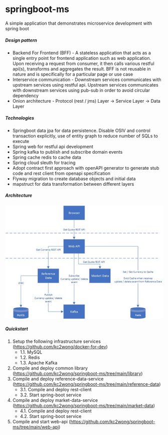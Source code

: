 # springboot-ms
A simple application that demonstrates microservice development with spring boot

##### Design pattern
- Backend For Frontend (BFF) - A stateless application that acts as a single entry point for frontend application such as web application.  Upon receiving a request from consumer, it then calls various restful api(s), transforms and aggregates the result.  BFF is not reusable in nature and is specifically for a particular page or use case
- Interservice communication - Downstream services communicates with upstream services using restful api.  Upstream services communicates with downstream services using pub-sub in order to avoid circular dependency
- Onion architecture - Protocol (rest / jms) Layer -> Service Layer -> Data Layer


##### Technologies
- Springboot data jpa for data persistence.  Disable OSIV and control transaction explicitly, use of entity graph to reduce number of SQLs to execute
- Spring web for restful api development
- Spring kafka to publish and subscribe domain events
- Spring cache redis to cache data
- Spring cloud sleuth for tracing
- Adopt contract first approach with openAPI generator to generate stub code and rest client from openapi specification
- Flyway migration to create database objects and initial data
- mapstruct for data transformation between different layers

##### Architecture
![system-architecture](./docs/architecture.jpg)

##### Quickstart
1. Setup the following infrastructure services (https://github.com/kc2wong/docker-for-dev)
   * 1.1. MySQL
   * 1.2. Redis
   * 1.3. Apache Kafka
2. Compile and deploy common library (https://github.com/kc2wong/springboot-ms/tree/main/library)
3. Compile and deploy reference-data-service (https://github.com/kc2wong/springboot-ms/tree/main/reference-data)
   * 3.1. Compile and deploy rest-client
   * 3.2. Start spring-boot service
4. Compile and deploy market-data-service (https://github.com/kc2wong/springboot-ms/tree/main/market-data)
   * 4.1. Compile and deploy rest-client
   * 4.2. Start spring-boot service
5. Compile and start web-api (https://github.com/kc2wong/springboot-ms/tree/main/web-api)

